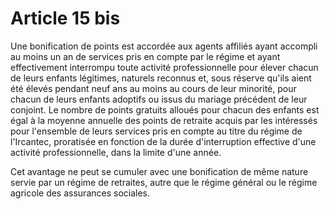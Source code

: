 # Article 15 bis

Une bonification de points est accordée aux agents affiliés ayant accompli au moins un an de services pris en compte par le régime et ayant effectivement interrompu toute activité professionnelle pour élever chacun de leurs enfants légitimes, naturels reconnus et, sous réserve qu'ils aient été élevés pendant neuf ans au moins au cours de leur minorité, pour chacun de leurs enfants adoptifs ou issus du mariage précédent de leur conjoint. Le nombre de points gratuits alloués pour chacun des enfants est égal à la moyenne annuelle des points de retraite acquis par les intéressés pour l'ensemble de leurs services pris en compte au titre du régime de l'Ircantec, proratisée en fonction de la durée d'interruption effective d'une activité professionnelle, dans la limite d'une année.

Cet avantage ne peut se cumuler avec une bonification de même nature servie par un régime de retraites, autre que le régime général ou le régime agricole des assurances sociales.

